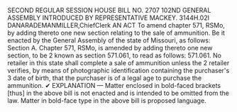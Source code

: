 SECOND REGULAR SESSION
HOUSE BILL NO. 2707
102ND GENERAL ASSEMBLY
INTRODUCED BY REPRESENTATIVE MACKEY.
3144H.02I DANARADEMANMILLER,ChiefClerk
AN ACT
To amend chapter 571, RSMo, by adding thereto one new section relating to the sale of
ammunition.
Be it enacted by the General Assembly of the state of Missouri, as follows:
Section A. Chapter 571, RSMo, is amended by adding thereto one new section, to be
2 known as section 571.061, to read as follows:
571.061. No retailer in this state shall complete a sale of ammunition unless the
2 retailer verifies, by means of photographic identification containing the purchaser's
3 date of birth, that the purchaser is of a legal age to purchase the ammunition.
✔
EXPLANATION — Matter enclosed in bold-faced brackets [thus] in the above bill is not enacted and is
intended to be omitted from the law. Matter in bold-face type in the above bill is proposed language.
